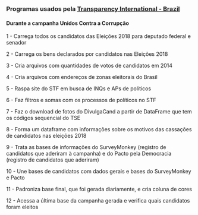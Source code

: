 ### Programas usados pela [Transparency International - Brazil](https://transparenciainternacional.org.br)

#### Durante a campanha Unidos Contra a Corrupção

1 - Carrega todos os candidatos das Eleições 2018 para deputado federal e senador

2 - Carrega os bens declarados por candidatos nas Eleições 2018

3 - Cria arquivos com quantidades de votos de candidatos em 2014

4 - Cria arquivos com endereços de zonas eleitorais do Brasil

5 - Raspa site do STF em busca de INQs e APs de políticos

6 - Faz filtros e somas com os processos de políticos no STF

7 - Faz o download de fotos do DivulgaCand a partir de DataFrame que tem os códigos sequencial do TSE

8 - Forma um dataframe com informações sobre os motivos das cassações de candidatos nas eleições 2018

9 - Trata as bases de informações do SurveyMonkey (registro de candidatos que aderiram à campanha) e do Pacto pela Democracia (registro de candidatos que aderiram)

10 - Une bases de candidatos com dados gerais e bases do SurveyMonkey e Pacto

11 - Padroniza base final, que foi gerada diariamente, e cria coluna de cores

12 - Acessa a última base da campanha gerada e verifica quais candidatos foram eleitos

